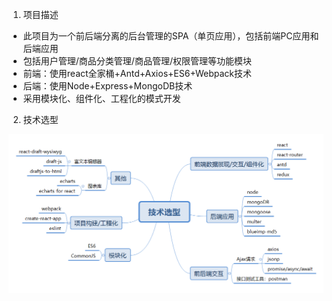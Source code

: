 1. 项目描述
* 此项目为一个前后端分离的后台管理的SPA（单页应用），包括前端PC应用和后端应用
* 包括用户管理/商品分类管理/商品管理/权限管理等功能模块
* 前端：使用react全家桶+Antd+Axios+ES6+Webpack技术
* 后端：使用Node+Express+MongoDB技术
* 采用模块化、组件化、工程化的模式开发

2. 技术选型
<img src="./jsxx.png"/>